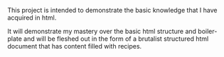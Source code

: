 This project is intended to demonstrate the basic knowledge that I 
have acquired in html. 

It will demonstrate my mastery over the basic html structure and 
boiler-plate and will be fleshed out in the form of a brutalist structured 
html document that has content filled with recipes.  
